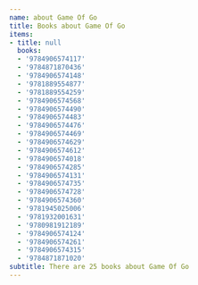 ```yaml
---
name: about Game Of Go
title: Books about Game Of Go
items:
- title: null
  books:
  - '9784906574117'
  - '9784871870436'
  - '9784906574148'
  - '9781889554877'
  - '9781889554259'
  - '9784906574568'
  - '9784906574490'
  - '9784906574483'
  - '9784906574476'
  - '9784906574469'
  - '9784906574629'
  - '9784906574612'
  - '9784906574018'
  - '9784906574285'
  - '9784906574131'
  - '9784906574735'
  - '9784906574728'
  - '9784906574360'
  - '9781945025006'
  - '9781932001631'
  - '9780981912189'
  - '9784906574124'
  - '9784906574261'
  - '9784906574315'
  - '9784871871020'
subtitle: There are 25 books about Game Of Go
---
```


